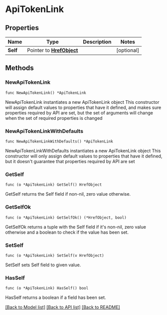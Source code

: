 # ApiTokenLink

## Properties

Name | Type | Description | Notes
------------ | ------------- | ------------- | -------------
**Self** | Pointer to [**HrefObject**](HrefObject.md) |  | [optional] 

## Methods

### NewApiTokenLink

`func NewApiTokenLink() *ApiTokenLink`

NewApiTokenLink instantiates a new ApiTokenLink object
This constructor will assign default values to properties that have it defined,
and makes sure properties required by API are set, but the set of arguments
will change when the set of required properties is changed

### NewApiTokenLinkWithDefaults

`func NewApiTokenLinkWithDefaults() *ApiTokenLink`

NewApiTokenLinkWithDefaults instantiates a new ApiTokenLink object
This constructor will only assign default values to properties that have it defined,
but it doesn't guarantee that properties required by API are set

### GetSelf

`func (o *ApiTokenLink) GetSelf() HrefObject`

GetSelf returns the Self field if non-nil, zero value otherwise.

### GetSelfOk

`func (o *ApiTokenLink) GetSelfOk() (*HrefObject, bool)`

GetSelfOk returns a tuple with the Self field if it's non-nil, zero value otherwise
and a boolean to check if the value has been set.

### SetSelf

`func (o *ApiTokenLink) SetSelf(v HrefObject)`

SetSelf sets Self field to given value.

### HasSelf

`func (o *ApiTokenLink) HasSelf() bool`

HasSelf returns a boolean if a field has been set.


[[Back to Model list]](../README.md#documentation-for-models) [[Back to API list]](../README.md#documentation-for-api-endpoints) [[Back to README]](../README.md)


